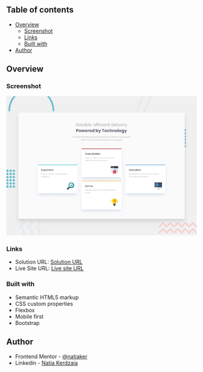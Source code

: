 ## Table of contents

- [Overview](#overview)
  - [Screenshot](#screenshot)
  - [Links](#links)
  - [Built with](#built-with)
- [Author](#author)

## Overview

### Screenshot

![](design/desktop-preview.jpg)

### Links

- Solution URL: [Solution URL](https://github.com/natiaker/four-card-feature-section-master.git)
- Live Site URL: [Live site URL](https://natiaker.github.io/four-card-feature-section-master)

### Built with

- Semantic HTML5 markup
- CSS custom properties
- Flexbox
- Mobile first
- Bootstrap 

## Author

- Frontend Mentor - [@natiaker](https://www.frontendmentor.io/profile/natiaker)
- Linkedin - [Natia Kerdzaia](linkedin.com/in/natiaker/)

